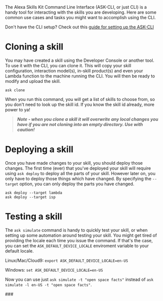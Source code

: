 The Alexa Skills Kit Command Line Interface (ASK-CLI, or just CLI) is a handy tool for interacting with the skills you are developing.  Here are some common use cases and tasks you might want to accomplish using the CLI.

Don't have the CLI setup?  Check out this [guide for setting up the ASK-CLI](./cli-cloud9.md)

# Cloning a skill

You may have created a skill using the Developer Console or another tool.  To use it with the CLI, you can clone it.  This will copy your skill configuration, interaction model(s), in-skill product(s) and even your Lambda function to the machine running the CLI.  You will then be ready to modify and upload the skill.

```ask clone```

When you run this command, you will get a list of skills to choose from, so you don't need to look up the skill id.  If you know the skill id already, more power to ya!

> ***Note - when you clone a skill it will overwrite any local changes you have if you are not cloning into an empty directory.  Use with caution!***

# Deploying a skill

Once you have made changes to your skill, you should deploy those changes.  The first time (ever) that you've deployed your skill will require using `ask deploy` to deploy all the parts of your skill.  However later on, you only have to deploy those things which have changed.  By specifying the `--target` option, you can only deploy the parts you have changed.

```
ask deploy --target lambda
ask deploy --target isp
```

# Testing a skill

The `ask simulate` command is handy to quickly test your skill, or when setting up some automation around testing your skill.  You might get tired of providing the locale each time you issue the command.  If that's the case, you can set the `ASK_DEFAULT_DEVICE_LOCALE` enviroment variable to your default locale.

Linux/Mac/Cloud9: `export ASK_DEFAULT_DEVICE_LOCALE=en-US`

Windows: `set ASK_DEFAULT_DEVICE_LOCALE=en-US`

Now you can use just `ask simulate -t "open space facts"` instead of `ask simulate -l en-US -t "open space facts"`.


\###